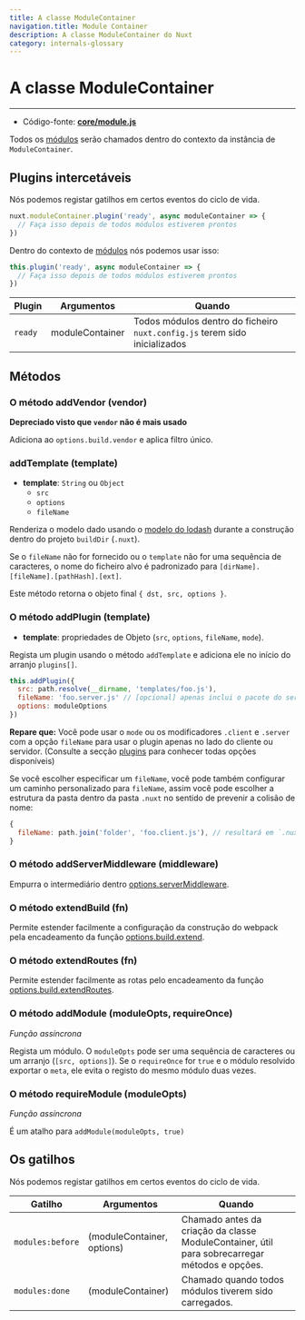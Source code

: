 ```yaml
---
title: A classe ModuleContainer
navigation.title: Module Container
description: A classe ModuleContainer do Nuxt
category: internals-glossary
---
```


# A classe ModuleContainer

---

- Código-fonte: **[core/module.js](https://github.com/nuxt/nuxt/blob/2.x-dev/packages/core/src/module.js)**

Todos os [módulos](/docs/directory-structure/modules) serão chamados dentro do contexto da instância de `ModuleContainer`.

## Plugins intercetáveis

Nós podemos registar gatilhos em certos eventos do ciclo de vida.

```js
nuxt.moduleContainer.plugin('ready', async moduleContainer => {
  // Faça isso depois de todos módulos estiverem prontos
})
```

Dentro do contexto de [módulos](/docs/directory-structure/modules) nós podemos usar isso:

```js
this.plugin('ready', async moduleContainer => {
  // Faça isso depois de todos módulos estiverem prontos
})
```

| Plugin  | Argumentos      | Quando                                               |
| ------- | --------------- | ---------------------------------------------------- |
| `ready` | moduleContainer | Todos módulos dentro do ficheiro `nuxt.config.js` terem sido inicializados |

## Métodos

### O método addVendor (vendor)

**Depreciado visto que `vendor` não é mais usado**

Adiciona ao `options.build.vendor` e aplica filtro único.

### addTemplate (template)

- **template**: `String` ou `Object`
  - `src`
  - `options`
  - `fileName`

Renderiza o modelo dado usando o [modelo do lodash](https://lodash.com/docs/4.17.4#template) durante a construção dentro do projeto `buildDir` (`.nuxt`).

Se o `fileName` não for fornecido ou o `template` não for uma sequência de caracteres, o nome do ficheiro alvo é padronizado para `[dirName].[fileName].[pathHash].[ext]`.

Este método retorna o objeto final `{ dst, src, options }`.

### O método addPlugin (template)

- **template**: propriedades de Objeto (`src`, `options`, `fileName`, `mode`).

Regista um plugin usando o método `addTemplate` e adiciona ele no início do arranjo `plugins[]`. 

```js
this.addPlugin({
  src: path.resolve(__dirname, 'templates/foo.js'),
  fileName: 'foo.server.js' // [opcional] apenas inclui o pacote do servidor
  options: moduleOptions
})
```

**Repare que:** Você pode usar o `mode` ou os modificadores `.client` e `.server` com a opção `fileName` para usar o plugin apenas no lado do cliente ou servidor. (Consulte a secção [plugins](/docs/directory-structure/plugins#nomear-convencionalmente-o-plugin) para conhecer todas opções disponíveis)

Se você escolher especificar um `fileName`, você pode também configurar um caminho personalizado para `fileName`, assim você pode escolher a estrutura da pasta dentro da pasta `.nuxt` no sentido de prevenir a colisão de nome:

```js
{
  fileName: path.join('folder', 'foo.client.js'), // resultará em `.nuxt/folder/foo.client.js`
}
```

### O método addServerMiddleware (middleware)

Empurra o intermediário dentro [options.serverMiddleware](/docs/configuration-glossary/configuration-servermiddleware).

### O método extendBuild (fn)

Permite estender facilmente a configuração da construção do webpack pela encadeamento da função [options.build.extend](/docs/configuration-glossary/configuration-build#a-propriedade-extend).

### O método extendRoutes (fn)

Permite estender facilmente as rotas pelo encadeamento da função [options.build.extendRoutes](/docs/configuration-glossary/configuration-router#a-propriedade-extendroutes).

### O método addModule (moduleOpts, requireOnce)

_Função assíncrona_

Regista um módulo. O `moduleOpts` pode ser uma sequência de caracteres ou um arranjo (`[src, options]`). Se o `requireOnce` for `true` e o módulo resolvido exportar o `meta`, ele evita o registo do mesmo módulo duas vezes.

### O método requireModule (moduleOpts)

_Função assíncrona_

É um atalho para `addModule(moduleOpts, true)`

## Os gatilhos

Nós podemos registar gatilhos em certos eventos do ciclo de vida.

| Gatilho          | Argumentos                 | Quando                                                          |
| ---------------- | -------------------------- | --------------------------------------------------------------- |
| `modules:before` | (moduleContainer, options) | Chamado antes da criação da classe ModuleContainer, útil para sobrecarregar métodos e opções. |
| `modules:done`   | (moduleContainer)          | Chamado quando todos módulos tiverem sido carregados.           |
